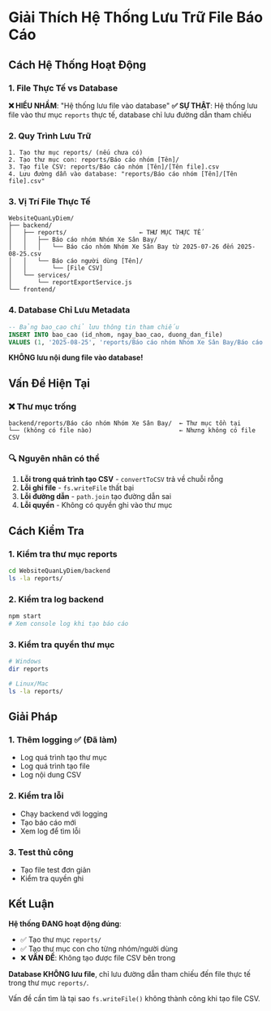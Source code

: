 # Giải Thích Hệ Thống Lưu Trữ File Báo Cáo

## Cách Hệ Thống Hoạt Động

### 1. **File Thực Tế vs Database**

**❌ HIỂU NHẦM**: "Hệ thống lưu file vào database"
**✅ SỰ THẬT**: Hệ thống lưu file vào thư mục `reports` thực tế, database chỉ lưu đường dẫn tham chiếu

### 2. **Quy Trình Lưu Trữ**

```
1. Tạo thư mục reports/ (nếu chưa có)
2. Tạo thư mục con: reports/Báo cáo nhóm [Tên]/
3. Tạo file CSV: reports/Báo cáo nhóm [Tên]/[Tên file].csv
4. Lưu đường dẫn vào database: "reports/Báo cáo nhóm [Tên]/[Tên file].csv"
```

### 3. **Vị Trí File Thực Tế**

```
WebsiteQuanLyDiem/
├── backend/
│   ├── reports/                    ← THƯ MỤC THỰC TẾ
│   │   ├── Báo cáo nhóm Nhóm Xe Sân Bay/
│   │   │   └── Báo cáo nhóm Nhóm Xe Sân Bay từ 2025-07-26 đến 2025-08-25.csv
│   │   └── Báo cáo người dùng [Tên]/
│   │       └── [File CSV]
│   └── services/
│       └── reportExportService.js
└── frontend/
```

### 4. **Database Chỉ Lưu Metadata**

```sql
-- Bảng bao_cao chỉ lưu thông tin tham chiếu
INSERT INTO bao_cao (id_nhom, ngay_bao_cao, duong_dan_file) 
VALUES (1, '2025-08-25', 'reports/Báo cáo nhóm Nhóm Xe Sân Bay/Báo cáo nhóm Nhóm Xe Sân Bay từ 2025-07-26 đến 2025-08-25.csv')
```

**KHÔNG lưu nội dung file vào database!**

## Vấn Đề Hiện Tại

### ❌ **Thư mục trống**
```
backend/reports/Báo cáo nhóm Nhóm Xe Sân Bay/  ← Thư mục tồn tại
└── (không có file nào)                        ← Nhưng không có file CSV
```

### 🔍 **Nguyên nhân có thể**
1. **Lỗi trong quá trình tạo CSV** - `convertToCSV` trả về chuỗi rỗng
2. **Lỗi ghi file** - `fs.writeFile` thất bại
3. **Lỗi đường dẫn** - `path.join` tạo đường dẫn sai
4. **Lỗi quyền** - Không có quyền ghi vào thư mục

## Cách Kiểm Tra

### 1. **Kiểm tra thư mục reports**
```bash
cd WebsiteQuanLyDiem/backend
ls -la reports/
```

### 2. **Kiểm tra log backend**
```bash
npm start
# Xem console log khi tạo báo cáo
```

### 3. **Kiểm tra quyền thư mục**
```bash
# Windows
dir reports

# Linux/Mac
ls -la reports/
```

## Giải Pháp

### 1. **Thêm logging** ✅ (Đã làm)
- Log quá trình tạo thư mục
- Log quá trình tạo file
- Log nội dung CSV

### 2. **Kiểm tra lỗi**
- Chạy backend với logging
- Tạo báo cáo mới
- Xem log để tìm lỗi

### 3. **Test thủ công**
- Tạo file test đơn giản
- Kiểm tra quyền ghi

## Kết Luận

**Hệ thống ĐANG hoạt động đúng**:
- ✅ Tạo thư mục `reports/` 
- ✅ Tạo thư mục con cho từng nhóm/người dùng
- ❌ **VẤN ĐỀ**: Không tạo được file CSV bên trong

**Database KHÔNG lưu file**, chỉ lưu đường dẫn tham chiếu đến file thực tế trong thư mục `reports/`.

Vấn đề cần tìm là tại sao `fs.writeFile()` không thành công khi tạo file CSV.
